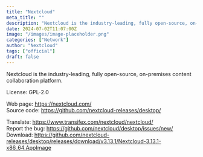```yaml
---
title: "Nextcloud"
meta_title: ""
description: "Nextcloud is the industry-leading, fully open-source, on-premises content collaboration platform."
date: 2024-07-02T11:07:00Z
image: "/images/image-placeholder.png"
categories: ["Network"]
author: "Nextcloud"
tags: ["official"]
draft: false
---
```


Nextcloud is the industry-leading, fully open-source, on-premises content collaboration platform.

License: GPL-2.0

Web page: https://nextcloud.com/  
Source code: https://github.com/nextcloud-releases/desktop/

Translate: https://www.transifex.com/nextcloud/nextcloud/  
Report the bug: https://github.com/nextcloud/desktop/issues/new/  
Download: https://github.com/nextcloud-releases/desktop/releases/download/v3.13.1/Nextcloud-3.13.1-x86_64.AppImage

